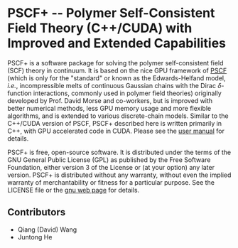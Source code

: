 # PSCF+ -- Polymer Self-Consistent Field Theory (C++/CUDA) with Improved and Extended Capabilities
PSCF+ is a software package for solving the polymer self-consistent field (SCF) theory in continuum. It is based on the nice GPU framework of [PSCF](https://github.com/dmorse/pscfpp) (which is only for the "standard" or known as the Edwards-Helfand model, *i.e.*, incompressible melts of continuous Gaussian chains with the Dirac $\delta$-function interactions, commonly used in polymer field theories) originally developed by Prof. David Morse and co-workers, but is improved with better numerical methods, less GPU memory usage and more flexible algorithms, and is extended to various discrete-chain models. Similar to the C++/CUDA version of PSCF, PSCF+ described here is written primarily in C++, with GPU accelerated code in CUDA. Please see the [user manual](https://github.com/qwcsu/pscfplus/blob/master/doc/pdf/refman.pdf) for details.

PSCF+ is free, open-source software. It is distributed under the terms of the GNU General Public License (GPL) as published by the Free Software Foundation, either version 3 of the License or (at your option) any later version. PSCF+ is distributed without any warranty, without even the implied warranty of merchantability or fitness for a particular purpose. See the LICENSE file or the [gnu web page](https://www.gnu.org/licenses/) for details.

## Contributors
- Qiang (David) Wang
- Juntong He


